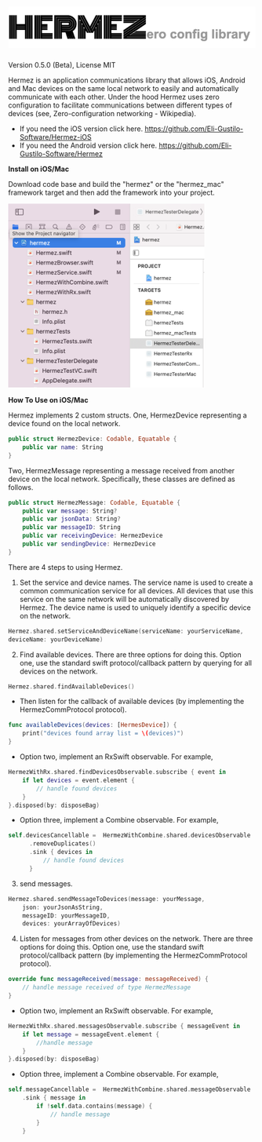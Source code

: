 # ![Hermez Logo](https://github.com/Eli-Gustilo-Software/Hermez/blob/main/hermez.png)
Version 0.5.0 (Beta), License MIT

Hermez is an application communications library that allows iOS, Android and Mac devices on the same local network to easily and automatically communicate with each other. Under the hood Hermez uses zero configuration to facilitate communications between different types of devices (see, Zero-configuration networking - Wikipedia).

- If you need the iOS version click here. <https://github.com/Eli-Gustilo-Software/Hermez-iOS>
- If you need the Android version click here. <https://github.com/Eli-Gustilo-Software/Hermez>

**Install on iOS/Mac**

Download code base and build the "hermez" or the "hermez_mac" framework target and then add the framework into your project.

<img src="/hermez_ios_targets.png" alt="hermez targets" width="400"/>

**How To Use on iOS/Mac**

Hermez implements 2 custom structs. One, HermezDevice representing a device found on the local network.

```swift
public struct HermezDevice: Codable, Equatable {
	public var name: String
}
```
Two, HermezMessage representing a message received from another device on the local network. Specifically, these classes are defined as follows.
```swift
public struct HermezMessage: Codable, Equatable {
	public var message: String?
	public var jsonData: String?
	public var messageID: String
	public var receivingDevice: HermezDevice
	public var sendingDevice: HermezDevice
}

```
There are 4 steps to using Hermez.

1. Set the service and device names. The service name is used to create a common communication service for all devices. All devices that use this service on the same network will be automatically discovered by Hermez. The device name is used to uniquely identify a specific device on the network.

```swift
Hermez.shared.setServiceAndDeviceName(serviceName: yourServiceName, 
deviceName: yourDeviceName)
```
	
2. Find available devices. There are three options for doing this. Option one, use the standard swift protocol/callback pattern by querying for all devices on the network.
```swift
Hermez.shared.findAvailableDevices()
```
  - Then listen for the callback of available devices  (by implementing the HermezCommProtocol protocol).
```swift
func availableDevices(devices: [HermesDevice]) {	
    print("devices found array list = \(devices)")
}
```
  - Option two, implement an RxSwift observable. For example,
```swift
HermezWithRx.shared.findDevicesObservable.subscribe { event in
    if let devices = event.element {
        // handle found devices
    }
}.disposed(by: disposeBag)
```
  - Option three, implement a Combine observable. For example,
```swift
self.devicesCancellable =  HermezWithCombine.shared.devicesObservable
      .removeDuplicates()
      .sink { devices in
          // handle found devices
      }
```
3. send messages. 
```swift
Hermez.shared.sendMessageToDevices(message: yourMessage, 
    json: yourJsonAsString, 
    messageID: yourMessageID, 
    devices: yourArrayOfDevices)
```
4. Listen for messages from other devices on the network.  There are three options for doing this. Option one, use the standard swift protocol/callback pattern (by implementing the HermezCommProtocol protocol).
```swift
override func messageReceived(message: messageReceived) {
    // handle message received of type HermezMessage
}
```
  - Option two, implement an RxSwift observable. For example,
```swift
HermezWithRx.shared.messagesObservable.subscribe { messageEvent in
    if let message = messageEvent.element {
        //handle message            	
    }
}.disposed(by: disposeBag)
```
  - Option three, implement a Combine observable. For example,
```swift
self.messageCancellable =  HermezWithCombine.shared.messageObservable
    .sink { message in
        if !self.data.contains(message) {
            // handle message
        }
    }
```

